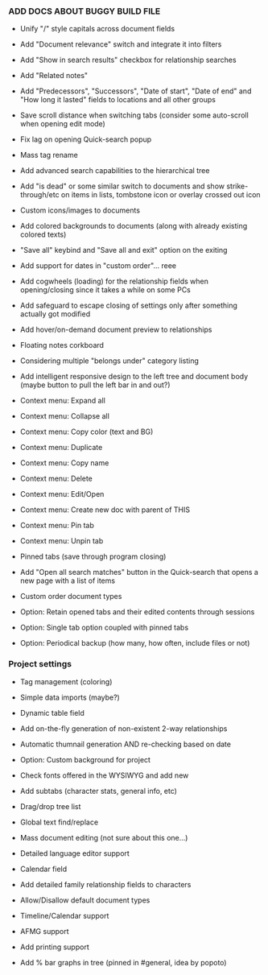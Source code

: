 ### ADD DOCS ABOUT BUGGY BUILD FILE

- Unify "/" style capitals across document fields
- Add "Document relevance" switch and integrate it into filters
- Add "Show in search results" checkbox for relationship searches
- Add "Related notes"
- Add "Predecessors", "Successors", "Date of start", "Date of end" and "How long it lasted" fields to locations and all other groups
- Save scroll distance when switching tabs (consider some auto-scroll when opening edit mode)
- Fix lag on opening Quick-search popup
- Mass tag rename
- Add advanced search capabilities to the hierarchical tree
- Add "is dead" or some similar switch to documents and show strike-through/etc on items in lists, tombstone icon or overlay crossed out icon
- Custom icons/images to documents
- Add colored backgrounds to documents (along with already existing colored texts)
- "Save all" keybind and "Save all and exit" option on the exiting
- Add support for dates in "custom order"... reee
- Add cogwheels (loading) for the relationship fields when opening/closing since it takes a while on some PCs
- Add safeguard to escape closing of settings only after something actually got modified
- Add hover/on-demand document preview to relationships
- Floating notes corkboard

- Considering multiple "belongs under" category listing
- Add intelligent responsive design to the left tree and document body (maybe button to pull the left bar in and out?)
- Context menu: Expand all
- Context menu: Collapse all
- Context menu: Copy color (text and BG)
- Context menu: Duplicate
- Context menu: Copy name
- Context menu: Delete
- Context menu: Edit/Open
- Context menu: Create new doc with parent of THIS
- Context menu: Pin tab
- Context menu: Unpin tab

- Pinned tabs (save through program closing)

- Add "Open all search matches" button in the Quick-search that opens a new page with a list of items
- Custom order document types
- Option: Retain opened tabs and their edited contents through sessions
- Option: Single tab option coupled with pinned tabs
- Option: Periodical backup (how many, how often, include files or not)

### Project settings

- Tag management (coloring)

- Simple data imports (maybe?)

- Dynamic table field

- Add on-the-fly generation of non-existent 2-way relationships

- Automatic thumnail generation AND re-checking based on date

- Option: Custom background for project
- Check fonts offered in the WYSIWYG and add new
- Add subtabs (character stats, general info, etc)
- Drag/drop tree list
- Global text find/replace
- Mass document editing (not sure about this one...)

- Detailed language editor support
- Calendar field
- Add detailed family relationship fields to characters
- Allow/Disallow default document types
- Timeline/Calendar support
- AFMG support
- Add printing support
- Add % bar graphs in tree (pinned in #general, idea by popoto)
